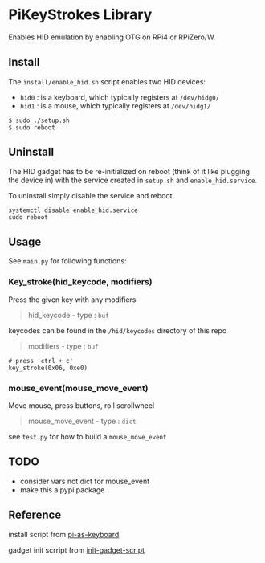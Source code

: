# PiKeyStrokes Library
Enables HID emulation by enabling OTG on RPi4 or RPiZero/W.

## Install
The `install/enable_hid.sh` script enables two HID devices:
- `hid0` : is a keyboard, which typically registers at `/dev/hidg0/`
- `hid1` : is a mouse, which typically registers at `/dev/hidg1/`

```
$ sudo ./setup.sh
$ sudo reboot
```

## Uninstall
The HID gadget has to be re-initialized on reboot (think of it like plugging the device in) with the service created in `setup.sh` and `enable_hid.service`.

To uninstall simply disable the service and reboot. 
```
systemctl disable enable_hid.service
sudo reboot
```

## Usage
See `main.py` for following functions: 

### Key_stroke(hid_keycode, modifiers)
Press the given key with any modifiers

> hid_keycode - type : `buf`

keycodes can be found in the `/hid/keycodes` directory of this repo

> modifiers - type : `buf`


```
# press 'ctrl + c'
key_stroke(0x06, 0xe0)
```

### mouse_event(mouse_move_event)
Move mouse, press buttons, roll scrollwheel
> mouse_move_event - type : `dict`

see `test.py` for how to build a `mouse_move_event`

## TODO
- consider vars not dict for mouse_event
- make this a pypi package

## Reference
install script from [pi-as-keyboard](https://github.com/c4software/pi-as-keyboard)

gadget init scrript from [init-gadget-script](https://github.com/mtlynch/tinypilot/blob/master/scripts/usb-gadget/init-usb-gadget)